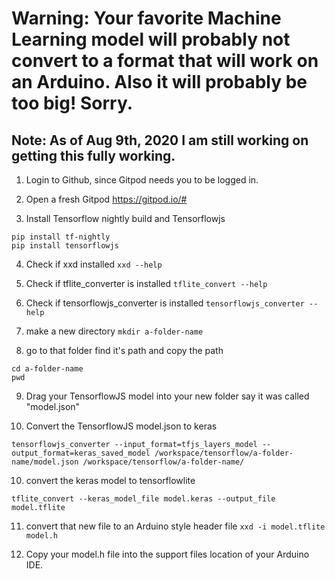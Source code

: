 # Warning: Your favorite Machine Learning model will probably not convert to a format that will work on an Arduino. Also it will probably be too big! Sorry.


## Note: As of Aug 9th, 2020 I am still working on getting this fully working.

1. Login to Github, since Gitpod needs you to be logged in.

2. Open a fresh Gitpod   https://gitpod.io/#

3. Install Tensorflow nightly build and Tensorflowjs
``` 
pip install tf-nightly 
pip install tensorflowjs
```

4. Check if xxd installed ``` xxd --help ```

5. Check if tflite_converter is installed ```tflite_convert --help```

6. Check if tensorflowjs_converter is installed ```tensorflowjs_converter --help```

7. make a new directory ```mkdir a-folder-name```

8. go to that folder find it's path and copy the path
```
cd a-folder-name
pwd
```

9. Drag your TensorflowJS model into your new folder say it was called "model.json"

10. Convert the TensorflowJS model.json to keras 
```
tensorflowjs_converter --input_format=tfjs_layers_model --output_format=keras_saved_model /workspace/tensorflow/a-folder-name/model.json /workspace/tensorflow/a-folder-name/
```

10. convert the keras model to tensorflowlite 
``` 
tflite_convert --keras_model_file model.keras --output_file model.tflite 
```

11. convert that new file to an Arduino style header file ```xxd -i model.tflite model.h```

12. Copy your model.h file into the support files location of your Arduino IDE.






